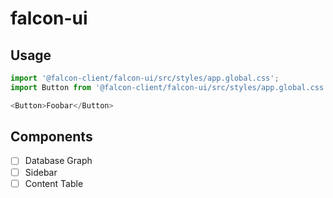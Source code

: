 falcon-ui
=========

## Usage
```js
import '@falcon-client/falcon-ui/src/styles/app.global.css';
import Button from '@falcon-client/falcon-ui/src/styles/app.global.css';

<Button>Foobar</Button>
```

## Components
- [ ] Database Graph
- [ ] Sidebar
- [ ] Content Table
